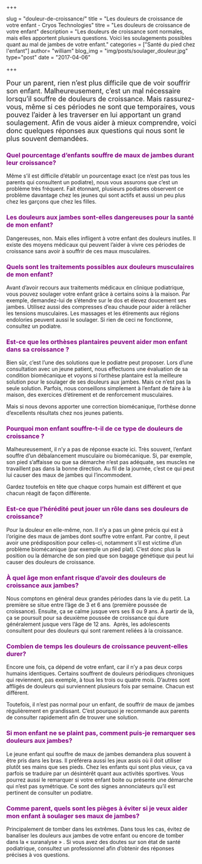 +++

slug = "douleur-de-croissance/"
title = "Les douleurs de croissance de votre enfant - Cryos Technologies"
titre = "Les douleurs de croissance de votre enfant"
description = "Les douleurs de croissance sont normales, mais elles apportent plusieurs questions. Voici les soulagements possibles quant au mal de jambes de votre enfant."
categories = ["Santé du pied chez l'enfant"]
author= "william"
blog_img = "img/posts/soulager_douleur.jpg"
type="post"
date = "2017-04-06"

+++

<p style="font-size: 18px;">Pour un parent, rien n’est plus difficile que de voir souffrir son enfant. Malheureusement, c’est un mal nécessaire lorsqu’il souffre de douleurs de croissance. Mais rassurez-vous, même si ces périodes ne sont que temporaires, vous pouvez l’aider à les traverser en lui apportant un grand soulagement.
Afin de vous aider à mieux comprendre, voici donc quelques réponses aux questions qui nous sont le plus souvent demandées.</p>
<h3 style="color: #800080;">Quel pourcentage d’enfants souffre de maux de jambes durant leur croissance?</h3>
Même s’il est difficile d’établir un pourcentage exact (ce n’est pas tous les parents qui consultent un podiatre), nous vous assurons que c’est un problème très fréquent. Fait étonnant, plusieurs podiatres observent ce problème davantage chez les jeunes qui sont actifs et aussi un peu plus chez les garçons que chez les filles.

<h3 style="color: #800080;">Les douleurs aux jambes sont-elles dangereuses pour la santé de mon enfant?</h3>
Dangereuses, non. Mais elles infligent à votre enfant des douleurs inutiles. Il existe des moyens médicaux qui peuvent l’aider à vivre ces périodes de croissance sans avoir à souffrir de ces maux musculaires.

<h3 style="color: #800080;">Quels sont les traitements possibles aux douleurs musculaires de mon enfant?</h3>
Avant d’avoir recours aux traitements médicaux en clinique podiatrique, vous pouvez soulager votre enfant grâce à certains soins à la maison. Par exemple, demandez-lui de s’étendre sur le dos et élevez doucement ses jambes. Utilisez aussi des compresses d’eau chaude pour aider à relâcher les tensions musculaires. Les massages et les étirements aux régions endolories peuvent aussi le soulager. Si rien de ceci ne fonctionne, consultez un podiatre.

<h3 style="color: #800080;">Est-ce que les orthèses plantaires peuvent aider mon enfant dans sa croissance ?</h3>
Bien sûr, c’est l’une des solutions que le podiatre peut proposer. Lors d’une consultation avec un jeune patient, nous effectuons une évaluation de sa condition biomécanique et voyons si l’orthèse plantaire est la meilleure solution pour le soulager de ses douleurs aux jambes. Mais ce n’est pas la seule solution. Parfois, nous conseillons simplement à l’enfant de faire à la maison, des exercices d’étirement et de renforcement musculaires.

Mais si nous devons apporter une correction biomécanique, l’orthèse donne d’excellents résultats chez nos jeunes patients.

<h3 style="color: #800080;">Pourquoi mon enfant souffre-t-il de ce type de douleurs de croissance ?</h3>
Malheureusement, il n’y a pas de réponse exacte ici. Très souvent, l’enfant souffre d’un débalancement musculaire ou biomécanique. Si, par exemple, son pied s’affaisse ou que sa démarche n’est pas adéquate, ses muscles ne travaillent pas dans la bonne direction. Au fil de la journée, c’est ce qui peut lui causer des maux de jambes qui l’incommodent.

Gardez toutefois en tête que chaque corps humain est différent et que chacun réagit de façon différente.

<h3 style="color: #800080;">Est-ce que l’hérédité peut jouer un rôle dans ses douleurs de croissance?</h3>
Pour la douleur en elle-même, non. Il n’y a pas un gène précis qui est à l’origine des maux de jambes dont souffre votre enfant. Par contre, il peut avoir une prédisposition pour celles-ci, notamment s’il est victime d’un problème biomécanique (par exemple un pied plat). C’est donc plus la position ou la démarche de son pied que son bagage génétique qui peut lui causer des douleurs de croissance.

<h3 style="color: #800080;">À quel âge mon enfant risque d’avoir des douleurs de croissance aux jambes?</h3>
Nous comptons en général deux grandes périodes dans la vie du petit. La première se situe entre l’âge de 3 et 6 ans (première poussée de croissance). Ensuite, ça se calme jusque vers ses 8 ou 9 ans. À partir de là, ça se poursuit pour sa deuxième poussée de croissance qui dure généralement jusque vers l’âge de 12 ans.  Après, les adolescents consultent pour des douleurs qui sont rarement reliées à la croissance.

<h3 style="color: #800080;">Combien de temps les douleurs de croissance peuvent-elles durer?</h3>
Encore une fois, ça dépend de votre enfant, car il n’y a pas deux corps humains identiques. Certains souffrent de douleurs périodiques chroniques qui reviennent, pas exemple, à tous les trois ou quatre mois. D’autres sont affligés de douleurs qui surviennent plusieurs fois par semaine. Chacun est différent.

Toutefois, il n’est pas normal pour un enfant, de souffrir de maux de jambes régulièrement en grandissant. C’est pourquoi je recommande aux parents de consulter rapidement afin de trouver une solution.

<h3 style="color: #800080;">Si mon enfant ne se plaint pas, comment puis-je remarquer ses douleurs aux jambes?</h3>
Le jeune enfant qui souffre de maux de jambes demandera plus souvent à être pris dans les bras. Il préférera aussi les jeux assis où il doit utiliser plutôt ses mains que ses pieds. Chez les enfants qui sont plus vieux, ça va parfois se traduire par un désintérêt quant aux activités sportives. Vous pourrez aussi le remarquer si votre enfant boite ou présente une démarche qui n’est pas symétrique. Ce sont des signes annonciateurs qu’il est pertinent de consulter un podiatre.

<h3 style="color: #800080;">Comme parent, quels sont les pièges à éviter si je veux aider mon enfant à soulager ses maux de jambes?</h3>
Principalement de tomber dans les extrêmes. Dans tous les cas, évitez de banaliser les douleurs aux jambes de votre enfant ou encore de tomber dans la « suranalyse » . Si vous avez des doutes sur son état de santé podiatrique, consultez un professionnel afin d’obtenir des réponses précises à vos questions.